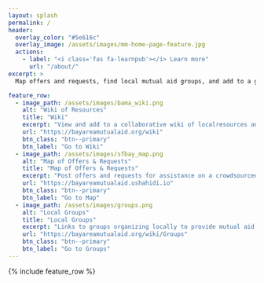```yaml
---
layout: splash
permalink: /
header: 
  overlay_color: "#5e616c"
  overlay_image: /assets/images/mm-home-page-feature.jpg
  actions:
    - label: "<i class='fas fa-learnpub'></i> Learn more"
      url: "/about/"
excerpt: >
  Map offers and requests, find local mutual aid groups, and add to a growing compendium of mutual aid resources for the SF Bay Area response to COVID-19<br />

feature_row:
  - image_path: /assets/images/bama_wiki.png
    alt: "Wiki of Resources"
    title: "Wiki"
    excerpt: "View and add to a collaborative wiki of localresources and information."
    url: "https://bayareamutualaid.org/wiki"
    btn_class: "btn--primary"
    btn_label: "Go to Wiki"
  - image_path: /assets/images/sfbay_map.png
    alt: "Map of Offers & Requests"
    title: "Map of Offers & Requests"
    excerpt: "Post offers and requests for assistance on a crowdsourced map."
    url: "https://bayareamutualaid.ushahidi.io"
    btn_class: "btn--primary"
    btn_label: "Go to Map"
  - image_path: /assets/images/groups.png
    alt: "Local Groups"
    title: "Local Groups"
    excerpt: "Links to groups organizing locally to provide mutual aid support."
    url: "https://bayareamutualaid.org/wiki/Groups"
    btn_class: "btn--primary"
    btn_label: "Go to Groups"      
---
```


{% include feature_row %}

